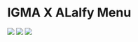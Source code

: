  # IGMA X ALalfy Menu 
 <img src="https://t.bkit.co/w_678a830944102.gif" />
<img src="https://t.bkit.co/w_678ab36a0904f.gif" />
 <img src="https://profile-counter.glitch.me/hritikhere/count.svg" />
